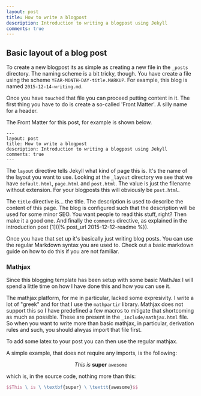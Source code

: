 ```yaml
---
layout: post
title: How to write a blogpost
description: Introduction to writing a blogpost using Jekyll
comments: true
---
```


## Basic layout of a blog post

To create a new blogpost its as simple as creating a new file in the `_posts`
directory. The naming scheme is a bit tricky, though. You have create a file
using the scheme `YEAR-MONTH-DAY-title.MARKUP`. For example, this blog is named
`2015-12-14-writing.md`.

Once you have `touch`ed that file you can proceed putting content in it. The
first thing you have to do is create a so-called 'Front Matter'. A silly name
for a header.

The Front Matter for this post, for example is shown below.

~~~
---
layout: post
title: How to write a blogpost
description: Introduction to writing a blogpost using Jekyll
comments: true
---
~~~

The `layout` directive tells Jekyll what kind of page this is. It's the name of
the layout you want to use. Looking at the `_layout` directory we see that we
have `default.html`, `page.html` and `post.html`. The value is just the filename
without extension. For your blogposts this will obviously be `post.html`.

The `title` directive is... the title. The description is used to describe the
content of this page. The blog is configured such that the description will be
used for some minor SEO. You want people to read this stuff, right? Then make it
a good one. And finally the `comments` directive, as explained in the
introduction post [1]({% post_url 2015-12-12-readme %}).

Once you have that set up it's basically just writing blog posts. You can use
the regular Markdown syntax you are used to. Check out a basic markdown guide on
how to do this if you are not familiar.

### Mathjax

Since this blogging template has been setup with some basic MathJax I will spend
a little time on how I have done this and how you can use it.

The mathjax platform, for me in particular, lacked some expresivity. I write a
lot of "greek" and for that I use the `mathpartir` library. Mathjax does not
support this so I have predefined a few macros to mitigate that shortcoming as
much as possible. These are present in the `_include/mathjax.html` file. So when
you want to write more than basic mathjax, in particular, derivation rules and
such, you should alwyas import that file first.

To add some latex to your post you can then use the regular mathjax.

A simple example, that does not require any imports, is the following:

$$This \ is \ \textbf{super} \ \texttt{awesome}$$

which is, in the source code, nothing more than this:

~~~ latex
$$This \ is \ \textbf{super} \ \texttt{awesome}$$
~~~
